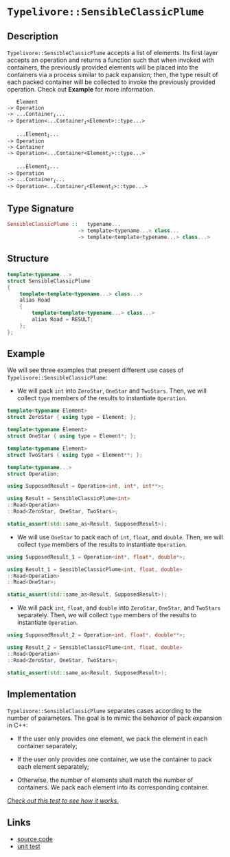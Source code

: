 <!-- Copyright 2024 Feng Mofan
SPDX-License-Identifier: Apache-2.0 -->

# `Typelivore::SensibleClassicPlume`

## Description

`Typelivore::SensibleClassicPlume` accepts a list of elements.
Its first layer accepts an operation and returns a function such that when invoked with containers, the previously provided elements will be placed into the containers via a process similar to pack expansion;
then, the type result of each packed container will be collected to invoke the previously provided operation.
Check out **Example** for more information.
<pre><code>   Element
-> Operation
-> ...Container<sub><i>i</i></sub>...
-> Operation&lt;...Container<sub><i>i</i></sub>&lt;Element&gt;::type...&gt;</code></pre>
<pre><code>   ...Element<sub><i>i</i></sub>...
-> Operation
-> Container
-> Operation&lt;...Container&lt;Element<sub><i>i</i></sub>&gt;::type...&gt;</code></pre>
<pre><code>   ...Element<sub><i>i</i></sub>...
-> Operation
-> ...Container<sub><i>i</i></sub>...
-> Operation<...Container<sub><i>i</i></sub>&lt;Element<sub><i>i</i></sub>&gt;::type...&gt;</code></pre>

## Type Signature

```Haskell
SensibleClassicPlume ::   typename... 
                       -> template<typename...> class...
                       -> template<template<typename...> class...>
```

## Structure

```C++
template<typename...>
struct SensibleClassicPlume
{
    template<template<typename...> class...>
    alias Road
    {
        template<template<typename...> class...>
        alias Road = RESULT;
    };
};
```

## Example

We will see three examples that present different use cases of `Typelivore::SensibleClassicPlume`:

- We will pack `int` into `ZeroStar`, `OneStar` and `TwoStars`.
Then, we will collect `type` members of the results to instantiate `Operation`.

```C++
template<typename Element>
struct ZeroStar { using type = Element; };

template<typename Element>
struct OneStar { using type = Element*; };

template<typename Element>
struct TwoStars { using type = Element**; };

template<typename...>
struct Operation;

using SupposedResult = Operation<int, int*, int**>;

using Result = SensibleClassicPlume<int>
::Road<Operation>
::Road<ZeroStar, OneStar, TwoStars>;

static_assert(std::same_as<Result, SupposedResult>);
```

- We will use `OneStar` to pack each of `int`, `float`, and `double`.
Then, we will collect `type` members of the results to instantiate `Operation`.

```C++
using SupposedResult_1 = Operation<int*, float*, double*>;

using Result_1 = SensibleClassicPlume<int, float, double>
::Road<Operation>
::Road<OneStar>;

static_assert(std::same_as<Result, SupposedResult>);
```

- We will pack `int`, `float`, and `double` into `ZeroStar`, `OneStar`, and `TwoStars` separately.
Then, we will collect `type` members of the results to instantiate `Operation`.

```C++
using SupposedResult_2 = Operation<int, float*, double**>;

using Result_2 = SensibleClassicPlume<int, float, double>
::Road<Operation>
::Road<ZeroStar, OneStar, TwoStars>;

static_assert(std::same_as<Result, SupposedResult>);
```

## Implementation

`Typelivore::SensibleClassicPlume` separates cases according to the number of parameters.
The goal is to mimic the behavior of pack expansion in C++:

- If the user only provides one element, we pack the element in each container separately;

- If the user only provides one container, we use the container to pack each element separately;

- Otherwise, the number of elements shall match the number of containers.
We pack each element into its corresponding container.

[*Check out this test to see how it works.*](https://godbolt.org/#z:OYLghAFBqd5QCxAYwPYBMCmBRdBLAF1QCcAaPECAMzwBtMA7AQwFtMQByARg9KtQYEAysib0QXACx8BBAKoBnTAAUAHpwAMvAFYTStJg1DIApACYAQuYukl9ZATwDKjdAGFUtAK4sGIAKwAzKSuADJ4DJgAcj4ARpjEIACcXKQADqgKhE4MHt6%2BAcEZWY4C4ZExLPGJKbaY9qUMQgRMxAR5Pn5BdQ05za0E5dFxCcmpCi1tHQXdEwNDldVjAJS2qF7EyOwcBJgsaQa7JoFuBACeaYysmAB0d9j0bIIKx9gA1CYaAIITxF4ObyEjCysXobgMCiyyGU%2BUwny%2BJgA7FZvm80W9dvtDnCTpiDkwjriLlc2Hcbq83sgIQo3gB5S7EAk5V7w9FvX7/AhvZTEVBEABKqCY6FZ6KRKK%2BbLZeOxx1Oe3xhNOxOYpLuFKpTEhZI8CjYjmQL0C2FFUvZBD%2BAIAIpgWnRTVLxQ6zWivFkjBjiR9Ala6QymQJnS65edLqrMG9dfq8Ia5Q89owCEbsCAQKHburjccJS6Poirdn4UG0TKCTj5ViyyGVdcyRrqZHMtHTFnUS6OdbbUx7Sco7aYyy22anUPc283RFgJ7Lt7ffSEgGGMXHUSw9dG3r%2By23PGnknXqn03Ws4Ec8H84XvsvS0qb%2BX0%2BHj%2B9Ndq7n2DcnlxOPYLhbO3jadq0HK74xgoT6HsSl6SmKF6nkWo53iGCqyquJIZuSxqUtSZJfMAxCYAmzyDjBrrulOv7oP%2BPJ8qglFynhBFEUmT7QUiBbwVeXFfEhaHhm8u6JiRHZckCDAgmC1IxjCPjloJggkSOpEYihVa4qpt41mqmHPg286Mo0JFsiJ3K8gKQoiqOSm5rxFaKveWkYfWWrgW%2BTZbp%2Bo5st%2BFEWf%2B%2BmLtWa5sBuzZGjujxCcakGXKxnHKexbGIRp94pUF6FPthLm4fhhF7p5yk%2BW8lHUWZdEWQxuXMa5OlsXBEoIV8AD0ABUbXtR1TXwq1bUACrYEIvXtV13w9R1nWNeYgQRFSXhYN6bhoAwWxpPurYIt8tkPuu8kEMJFqcm8ABaCSoP0xB5hY47kdOEbHL6u3ZnmHENZtaV8TtkUKetJm0pE52Xddk63f%2Bu0tU9iXxfCW2OQJX17T9B0Ar1ADuZ2TDS4pAx66ag/DbUQ/VjUw8FTmI5aXIBYZUOjU1by9ZgExvBojVFUIXhpMUmDoPyjNeLQXL3X6C7U24EQEKQbziy1kvS%2BDJ6vV8RW8wo/OCz6gLAngoKYOCLnSbCcriyRqb0ScVPMutpsVScJ28udkt/ZgDv02j52fjTPwtAaAD6LkJAQEATOgqYKNcfvhSrauS%2BznOZNzUcC68yxJc1dMM0zXCszdsdczzfMCz7XD%2Bf6ovS5LVC0EKBAy286DrDr8smp7ysFwQRf/mJEm61J0KGyc4sV1XBKS/XXg6ybIBm24FuBlbU82zP/2TCyntzL7/ttEHBAhyAYdsBHcqJxLgIc3nx/J6nTXp4zXJmNnwO5/H%2Beq4XZglyLlti4IQ/V7XY%2BNybqnVur927vyFl3bWkl9Z91kkbH%2BbxK7V1Hg3egk9p6zyXPPaedt0atEdsvfBrs8HEA9ordeMYI5KC3sHUO4ctRHzbjHM%2Bz8L7GhTqeDgqxaCcH8LwPw3BeCoE4G4aw1h2TrE2HdMwgQeCkAIJoLhqwADWARJA3A0JILgiJAgaH8BoMwAA2QxZgAAcpj9CcEkLwFgEgNAaFIAIrQpBhEcF4AoEADiFEcC0KsOAsAYCIBAOsAgaQvASwoBANA%2Bw6AJCiNcTgqhTGGIALSGMkG8YAyBkBvCkDcMwvBuaEBIHgEOqR%2BCCBEGIdgUgZCCEUCodQPidB6BRoyNInAeDcN4fwxRLjOC0nCWErkqAqBvCSak9JmTsm5PUe/CAHgYn0AulNLgyxeDeN8aQCASBolpFiWQSJeyDkgGAFIMwfA6C7FIZQWIfTYgRFaGcTpvAHnMGIGcWksRtCYAcC80g0S9x/VoM85ppAsCxC8MANwYhaAeMEeCvYhhgDiDBfgAiDg8AADdGZ9MwKoX54TthyPFvUPptBtaMg%2BR4LAfSLR4FsQinFxBYjxxtCwZFFKjCKNWJXJgwAFAADU8CYBRvOARciKnCFEOIWpUqGlqD6boVIBhuWmEsNYfQ2sPGQFWKgVaOR4UpODvddVVhLBmGcagZlxBSm4t1T0X5jQXAMHcJ4ToegwgRGGFUUYqRijZAENMPw/rMiBoYAsEYiRxj1CdX0SY7R3UFBjb0AQ51BjesWH62wCbg16DmG0SNvro2rAUJIrYEhukcD4Y4vprjxnJLSRkrJOS8nzNwMUlZMi1kbJ5asBAmBhSjAgCokAkhAg3CSIEREkhNFmEkIY%2Bx/hDFJEsRwaxpBbGyJuIYrghjTFJFMXu/wWj/BTsMbWsFrj3GePkTy7ZgSdnBKGeE8glBjnLPiWwTgrQWBYsRCkpgWUPRcCSDcLgGjCn4CILaspdTpXVIkNIeVShFVgt0BctpTAOmCKrTWpxQiBkvpGWM39/7APAanKB8DGi3gLNQEshIHwZFmHWXe5pfjdkMf2cst9UTuMnLIwBzURhQNcAcTQAWCQPEQDuWCt5Tz/kKY%2BV8n5fyEWAsTMC0FziIVQphbQOF/ysAcqMKi3TeAMWOBxfC5x%2BLCW7H%2BaSnhYKKWxCpWcGl2xnH0sZXI5lrKlDss5ZOe9fKBXCtFeK/5UqqmyuQ7IBVTTnEYf0MilAYjLBatiDqkdLiDUCCNSan0ZrrCWqETau1uXS2xsxc4CArg82pC9RUKNegA2NCa%2BkMNjQi1LBTXGtNuak0hsdXVpoCa%2BvZoLYm/Io2ZtTZLWsDYFa1lrvw3WzgbwhMUZE1RsDEGNB0Y7TB5jsi2ObKUaQAdQ7Eh5ZcxurdYHNGIjPYiHRkh53pNSAR/pbjbC3su34x9SAQnDL4x%2BuJCSOC/qmSwBQWKclYuo9iCYUHO2lL0LFmVNSEv1NQ8llpwQsM4a6et3pV6iOhPCW8UZ23iAsDhwjpHKOyxM3o4xrtgRAgXfvU%2ByHhz30CeWSARHnMfbI6SD7VH7dYfIaudJ259zHkfKUyrz53ynX/M04IbTfS9PQthfCuRJnOXed4OiuNNm8UEuQESpzggyWucpU8rzdLbV%2Bd4AFtlSKzOhY43wAwEWRVirDDF2QcXcfwaS0qkAwRVXGEyzYNz1X8uNHhU1WhpWLVWsq1gVPdhBt%2BAa66rrLWfX9e6yUHIXWOs5EW/m2rjR01dcL%2BN9NDfxjDbm/mybma2trbLStmpeGKdWq23Lt48PEdvElzcGXx3oMkDOz29jvj%2B2DqwHdqtj2QBmDA9z/w%2BitH2O54ifdl7x//Y8V4vtpBVGSH8JO/wpijFJEkEkHR06uDx84IEMfhG/2QOVaBSl%2BgBvaHGqwzKWQzgkgQAA%3D)

## Links

- [source code](../../../../conceptrodon/typelivore/sensible_classic_plume.hpp)
- [unit test](../../../../tests/unit/typelivore/sensible_classic_plume.test.hpp)
